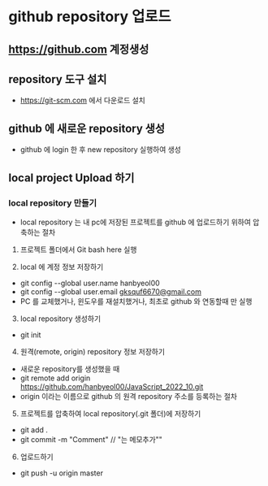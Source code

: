 # github repository 업로드

## https://github.com 계정생성
## repository 도구 설치
* https://git-scm.com 에서 다운로드 설치

## github 에 새로운 repository 생성
* github 에 login 한 후 new repository 실행하여 생성

## local project Upload 하기
### local repository 만들기
* local repository 는 내 pc에 저장된 프로젝트를 github 에 업로드하기 위하여 압축하는 절차
1. 프로젝트 폴더에서 Git bash here 실행

2. local 에 계정 정보 저장하기
* git config --global user.name hanbyeol00
* git config --global user.email gksquf6670@gmail.com
* PC 를 교체했거나, 윈도우를 재설치했거나, 최초로 github 와 연동할때 만 실행

3. local repository 생성하기
* git init 

4. 원격(remote, origin) repository 정보 저장하기
* 새로운 repository를 생성했을 때
* git remote add origin https://github.com/hanbyeol00/JavaScript_2022_10.git
* origin 이라는 이름으로 github 의 원격 repository 주소를 등록하는 절차

5. 프로젝트를 압축하여 local repository(.git 폴더)에 저장하기
* git add .
* git commit -m "Comment" // "는 메모추가""

6. 업로드하기
* git push -u origin master